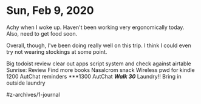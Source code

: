 # Sun, Feb 9, 2020
Achy when I woke up.  Haven't been working very ergonomically today. Also, need to get food soon. 

Overall, though, I've been doing really well on this trip. I think I could even try not wearing stockings at some point. 

Big todoist review
clear out apps script system and check against airtable
Sunrise: Review
Find more books
Nasalcrom
snack
Wireless pwd for kindle
1200 AutChat reminders
***1300 AutChat
***Walk 30***
Laundry!!
Bring in outside laundry

#z-archives/1-journal
